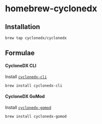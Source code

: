 # homebrew-cyclonedx

## Installation

```shell
brew tap cyclonedx/cyclonedx
```

## Formulae

#### CycloneDX CLI

Install [`cyclonedx-cli`](https://github.com/CycloneDX/cyclonedx-cli?tab=readme-ov-file#readme)

```shell
brew install cyclonedx-cli
```

#### CycloneDX GoMod

Install [`cyclonedx-gomod`](https://github.com/CycloneDX/cyclonedx-gomod?tab=readme-ov-file#readme)

```shell
brew install cyclonedx-gomod
```
